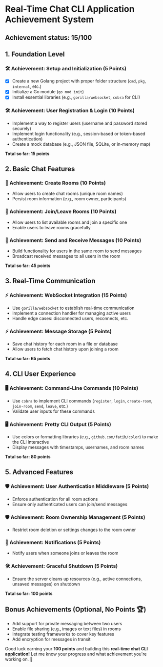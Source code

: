 # Real-Time Chat CLI Application Achievement System

## Achievement status: 15/100

## 1. Foundation Level

### 🛠️ Achievement: Setup and Initialization (5 Points)

- [X] Create a new Golang project with proper folder structure (`cmd`, `pkg`, `internal`, etc.) 
- [X] Initialize a Go module (`go mod init`)
- [X] Install essential libraries (e.g., `gorilla/websocket`, `cobra` for CLI)

### 🛠️ Achievement: User Registration & Login (10 Points)

- Implement a way to register users (username and password stored securely)
- Implement login functionality (e.g., session-based or token-based authentication)
- Create a mock database (e.g., JSON file, SQLite, or in-memory map)

**Total so far: 15 points**

## 2. Basic Chat Features

### 💬 Achievement: Create Rooms (10 Points)

- Allow users to create chat rooms (unique room names)
- Persist room information (e.g., room owner, participants)

### 💬 Achievement: Join/Leave Rooms (10 Points)

- Allow users to list available rooms and join a specific one
- Enable users to leave rooms gracefully

### 💬 Achievement: Send and Receive Messages (10 Points)

- Build functionality for users in the same room to send messages
- Broadcast received messages to all users in the room

**Total so far: 45 points**

## 3. Real-Time Communication

### ⚡ Achievement: WebSocket Integration (15 Points)

- Use `gorilla/websocket` to establish real-time communication
- Implement a connection handler for managing active users
- Handle edge cases: disconnected users, reconnects, etc.

### ⚡ Achievement: Message Storage (5 Points)

- Save chat history for each room in a file or database
- Allow users to fetch chat history upon joining a room

**Total so far: 65 points**

## 4. CLI User Experience

### 🖥️ Achievement: Command-Line Commands (10 Points)

- Use `cobra` to implement CLI commands (`register`, `login`, `create-room`, `join-room`, `send`, `leave`, etc.)
- Validate user inputs for these commands

### 🖥️ Achievement: Pretty CLI Output (5 Points)

- Use colors or formatting libraries (e.g., `github.com/fatih/color`) to make the CLI interactive
- Display messages with timestamps, usernames, and room names

**Total so far: 80 points**

## 5. Advanced Features

### 🛡️ Achievement: User Authentication Middleware (5 Points)

- Enforce authentication for all room actions
- Ensure only authenticated users can join/send messages

### 🛡️ Achievement: Room Ownership Management (5 Points)

- Restrict room deletion or settings changes to the room owner

### 🚀 Achievement: Notifications (5 Points)

- Notify users when someone joins or leaves the room

### 🛠️ Achievement: Graceful Shutdown (5 Points)

- Ensure the server cleans up resources (e.g., active connections, unsaved messages) on shutdown

**Total so far: 100 points**

## Bonus Achievements (Optional, No Points 🏆)

- Add support for private messaging between two users
- Enable file sharing (e.g., images or text files) in rooms
- Integrate testing frameworks to cover key features
- Add encryption for messages in transit

Good luck earning your **100 points** and building this **real-time chat CLI application!** Let me know your progress and what achievement you're working on. 🚀